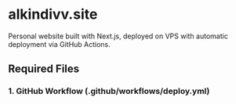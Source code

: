 # alkindivv.site

Personal website built with Next.js, deployed on VPS with automatic deployment via GitHub Actions.

## Required Files

### 1. GitHub Workflow (.github/workflows/deploy.yml)
